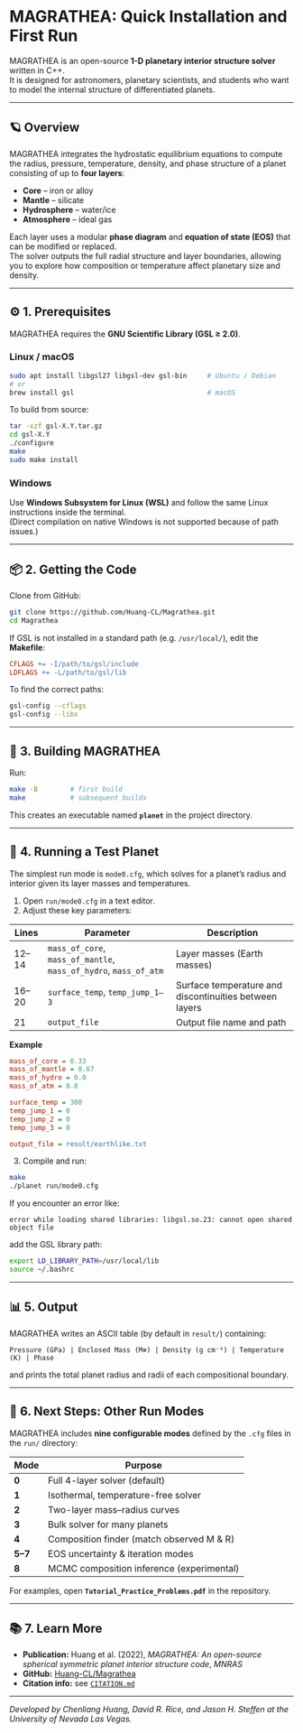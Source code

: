 # MAGRATHEA: Quick Installation and First Run

MAGRATHEA is an open-source **1-D planetary interior structure solver** written in C++.  
It is designed for astronomers, planetary scientists, and students who want to model the internal structure of differentiated planets.

---

## 🪐 Overview

MAGRATHEA integrates the hydrostatic equilibrium equations to compute the radius, pressure, temperature, density, and phase structure of a planet consisting of up to **four layers**:

- **Core** – iron or alloy  
- **Mantle** – silicate  
- **Hydrosphere** – water/ice  
- **Atmosphere** – ideal gas  

Each layer uses a modular **phase diagram** and **equation of state (EOS)** that can be modified or replaced.  
The solver outputs the full radial structure and layer boundaries, allowing you to explore how composition or temperature affect planetary size and density.

---

## ⚙️ 1. Prerequisites

MAGRATHEA requires the **GNU Scientific Library (GSL ≥ 2.0)**.

### Linux / macOS

```bash
sudo apt install libgsl27 libgsl-dev gsl-bin     # Ubuntu / Debian
# or
brew install gsl                                 # macOS
```

To build from source:

```bash
tar -xzf gsl-X.Y.tar.gz
cd gsl-X.Y
./configure
make
sudo make install
```

### Windows

Use **Windows Subsystem for Linux (WSL)** and follow the same Linux instructions inside the terminal.  
(Direct compilation on native Windows is not supported because of path issues.)

---

## 📦 2. Getting the Code

Clone from GitHub:

```bash
git clone https://github.com/Huang-CL/Magrathea.git
cd Magrathea
```

If GSL is not installed in a standard path (e.g. `/usr/local/`), edit the **Makefile**:

```makefile
CFLAGS += -I/path/to/gsl/include
LDFLAGS += -L/path/to/gsl/lib
```

To find the correct paths:

```bash
gsl-config --cflags
gsl-config --libs
```

---

## 🧱 3. Building MAGRATHEA

Run:

```bash
make -B        # first build
make           # subsequent builds
```

This creates an executable named **`planet`** in the project directory.

---

## 🚀 4. Running a Test Planet

The simplest run mode is `mode0.cfg`, which solves for a planet’s radius and interior given its layer masses and temperatures.

1. Open `run/mode0.cfg` in a text editor.  
2. Adjust these key parameters:

| Lines | Parameter | Description |
|-------|------------|-------------|
| 12–14 | `mass_of_core`, `mass_of_mantle`, `mass_of_hydro`, `mass_of_atm` | Layer masses (Earth masses) |
| 16–20 | `surface_temp`, `temp_jump_1–3` | Surface temperature and discontinuities between layers |
| 21 | `output_file` | Output file name and path |

**Example**

```cfg
mass_of_core = 0.33
mass_of_mantle = 0.67
mass_of_hydro = 0.0
mass_of_atm = 0.0

surface_temp = 300
temp_jump_1 = 0
temp_jump_2 = 0
temp_jump_3 = 0

output_file = result/earthlike.txt
```

3. Compile and run:

```bash
make
./planet run/mode0.cfg
```

If you encounter an error like:

```
error while loading shared libraries: libgsl.so.23: cannot open shared object file
```

add the GSL library path:

```bash
export LD_LIBRARY_PATH=/usr/local/lib
source ~/.bashrc
```

---

## 📊 5. Output

MAGRATHEA writes an ASCII table (by default in `result/`) containing:

```
Pressure (GPa) | Enclosed Mass (M⊕) | Density (g cm⁻³) | Temperature (K) | Phase
```

and prints the total planet radius and radii of each compositional boundary.

---

## 🧩 6. Next Steps: Other Run Modes

MAGRATHEA includes **nine configurable modes** defined by the `.cfg` files in the `run/` directory:

| Mode | Purpose |
|------|----------|
| **0** | Full 4-layer solver (default) |
| **1** | Isothermal, temperature-free solver |
| **2** | Two-layer mass–radius curves |
| **3** | Bulk solver for many planets |
| **4** | Composition finder (match observed M & R) |
| **5–7** | EOS uncertainty & iteration modes |
| **8** | MCMC composition inference (experimental) |

For examples, open **`Tutorial_Practice_Problems.pdf`** in the repository.

---

## 📚 7. Learn More

- **Publication:** Huang et al. (2022), *MAGRATHEA: An open-source spherical symmetric planet interior structure code*, *MNRAS*  
- **GitHub:** [Huang-CL/Magrathea](https://github.com/Huang-CL/Magrathea)
- **Citation info:** see [`CITATION.md`](https://github.com/Huang-CL/Magrathea/blob/paper/CITATION.md)

---

_Developed by Chenliang Huang, David R. Rice, and Jason H. Steffen at the University of Nevada Las Vegas._
